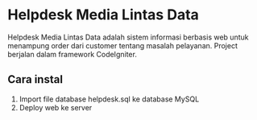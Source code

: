 # Helpdesk Media Lintas Data
Helpdesk Media Lintas Data adalah sistem informasi berbasis web untuk menampung order dari customer tentang masalah pelayanan. Project berjalan dalam framework CodeIgniter.

## Cara instal
1. Import file database helpdesk.sql ke database MySQL
2. Deploy web ke server
